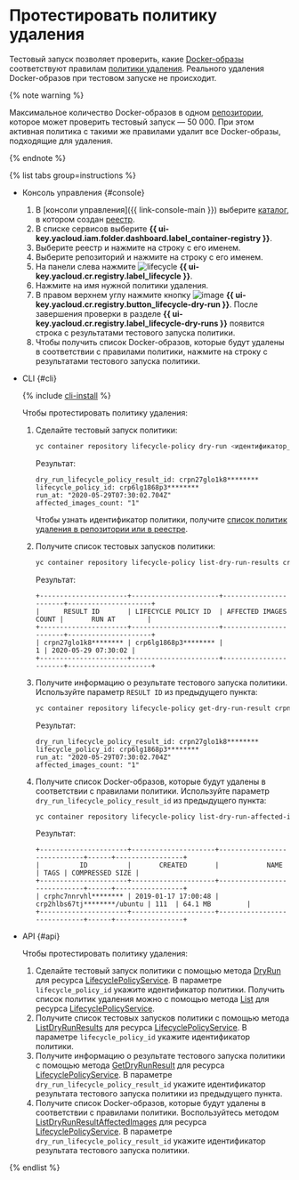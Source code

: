 # Протестировать политику удаления

Тестовый запуск позволяет проверить, какие [Docker-образы](../../concepts/docker-image.md) соответствуют правилам [политики удаления](../../concepts/lifecycle-policy.md). Реального удаления Docker-образов при тестовом запуске не происходит.

{% note warning %}

Максимальное количество Docker-образов в одном [репозитории](../../concepts/repository.md), которое может проверить тестовый запуск — 50 000. При этом активная политика с такими же правилами удалит все Docker-образы, подходящие для удаления.

{% endnote %}

{% list tabs group=instructions %}

- Консоль управления {#console}

  1. В [консоли управления]({{ link-console-main }}) выберите [каталог](../../../resource-manager/concepts/resources-hierarchy.md#folder), в котором создан [реестр](../../concepts/registry.md).
  1. В списке сервисов выберите **{{ ui-key.yacloud.iam.folder.dashboard.label_container-registry }}**.
  1. Выберите реестр и нажмите на строку с его именем.
  1. Выберите репозиторий и нажмите на строку с его именем.
  1. На панели слева нажмите ![lifecycle](../../../_assets/console-icons/arrows-rotate-right.svg) **{{ ui-key.yacloud.cr.registry.label_lifecycle }}**.
  1. Нажмите на имя нужной политики удаления.
  1. В правом верхнем углу нажмите кнопку ![image](../../../_assets/console-icons/play-fill.svg) **{{ ui-key.yacloud.cr.registry.button_lifecycle-dry-run }}**. После завершения проверки в разделе **{{ ui-key.yacloud.cr.registry.label_lifecycle-dry-runs }}** появится строка с результатами тестового запуска политики.
  1. Чтобы получить список Docker-образов, которые будут удалены в соответствии с правилами политики, нажмите на строку с результатами тестового запуска политики.

- CLI {#cli}

  {% include [cli-install](../../../_includes/cli-install.md) %}

  Чтобы протестировать политику удаления:
  1. Сделайте тестовый запуск политики:

     ```bash
     yc container repository lifecycle-policy dry-run <идентификатор_политики>
     ```

     Результат:

     ```text
     dry_run_lifecycle_policy_result_id: crpn27glo1k8********
     lifecycle_policy_id: crp6lg1868p3********
     run_at: "2020-05-29T07:30:02.704Z"
     affected_images_count: "1"
     ```

     Чтобы узнать идентификатор политики, получите [список политик удаления в репозитории или в реестре](lifecycle-policy-list.md#lifecycle-policy-list).
  1. Получите список тестовых запусков политики:

     ```bash
     yc container repository lifecycle-policy list-dry-run-results crp6lg1868p3********
     ```

     Результат:

     ```text
     +----------------------+----------------------+-----------------------+---------------------+
     |      RESULT ID       | LIFECYCLE POLICY ID  | AFFECTED IMAGES COUNT |       RUN AT        |
     +----------------------+----------------------+-----------------------+---------------------+
     | crpn27glo1k8******** | crp6lg1868p3******** |                     1 | 2020-05-29 07:30:02 |
     +----------------------+----------------------+-----------------------+---------------------+
     ```

  1. Получите информацию о результате тестового запуска политики. Используйте параметр `RESULT ID` из предыдущего пункта:

     ```bash
     yc container repository lifecycle-policy get-dry-run-result crpn27glo1k8********
     ```

     Результат:

     ```text
     dry_run_lifecycle_policy_result_id: crpn27glo1k8********
     lifecycle_policy_id: crp6lg1868p3********
     run_at: "2020-05-29T07:30:02.704Z"
     affected_images_count: "1"
     ```

  1. Получите список Docker-образов, которые будут удалены в соответствии с правилами политики. Используйте параметр `dry_run_lifecycle_policy_result_id` из предыдущего пункта:

     ```bash
     yc container repository lifecycle-policy list-dry-run-affected-images crpn27glo1k8********
     ```

     Результат:

     ```text
     +----------------------+---------------------+-----------------------------+------+-----------------+
     |          ID          |       CREATED       |            NAME             | TAGS | COMPRESSED SIZE |
     +----------------------+---------------------+-----------------------------+------+-----------------+
     | crphc7nnrvhl******** | 2019-01-17 17:00:48 | crp2hlbs67tj********/ubuntu | 111  | 64.1 MB         |
     +----------------------+---------------------+-----------------------------+------+-----------------+
     ```

- API {#api}

  Чтобы протестировать политику удаления:
  1. Сделайте тестовый запуск политики с помощью метода [DryRun](../../api-ref/grpc/LifecyclePolicy/dryRun.md) для ресурса [LifecyclePolicyService](../../api-ref/grpc/LifecyclePolicy/index.md). В параметре `lifecycle_policy_id` укажите идентификатор политики. Получить список политик удаления можно с помощью метода [List](../../api-ref/grpc/LifecyclePolicy/list.md) для ресурса [LifecyclePolicyService](../../api-ref/grpc/LifecyclePolicy/index.md).
  1. Получите список тестовых запусков политики с помощью метода [ListDryRunResults](../../api-ref/grpc/LifecyclePolicy/listDryRunResults.md) для ресурса [LifecyclePolicyService](../../api-ref/grpc/LifecyclePolicy/index.md). В параметре `lifecycle_policy_id` укажите идентификатор политики.
  1. Получите информацию о результате тестового запуска политики с помощью метода [GetDryRunResult](../../api-ref/grpc/LifecyclePolicy/getDryRunResult.md) для ресурса [LifecyclePolicyService](../../api-ref/grpc/LifecyclePolicy/index.md). В параметре `dry_run_lifecycle_policy_result_id` укажите идентификатор результата тестового запуска политики из предыдущего пункта.
  1. Получите список Docker-образов, которые будут удалены в соответствии с правилами политики. Воспользуйтесь методом [ListDryRunResultAffectedImages](../../api-ref/grpc/LifecyclePolicy/listDryRunResultAffectedImages.md) для ресурса [LifecyclePolicyService](../../api-ref/grpc/LifecyclePolicy/index.md). В параметре `dry_run_lifecycle_policy_result_id` укажите идентификатор результата тестового запуска политики.

{% endlist %}